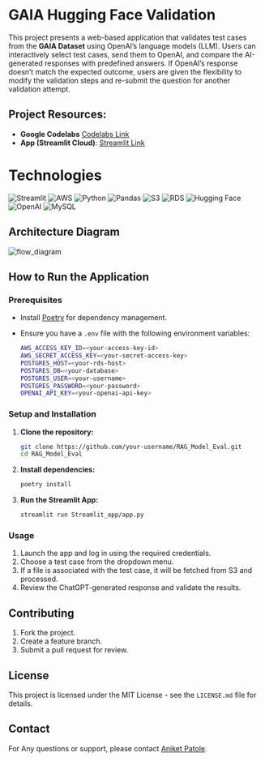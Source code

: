 # GAIA Hugging Face Validation

This project presents a web-based application that validates test cases from the **GAIA Dataset** using OpenAI’s language models (LLM). Users can interactively select test cases, send them to OpenAI, and compare the AI-generated responses with predefined answers. If OpenAI’s response doesn’t match the expected outcome, users are given the flexibility to modify the validation steps and re-submit the question for another validation attempt.


## Project Resources:

- **Google Codelabs** [Codelabs Link](https://codelabs-preview.appspot.com/?file_id=1mjSKMWLaBjHpahLFToNlpkTMapciBedKwfLZGAjF07A#0)
- **App (Streamlit Cloud)**: [Streamlit Link](https://gaia-openai-validation-apmepvhff4kwcxfy687eqr.streamlit.app/)

# Technologies

![Streamlit](https://img.shields.io/badge/-Streamlit-FF4B4B?style=for-the-badge&logo=streamlit&logoColor=white)
![AWS](https://img.shields.io/badge/Amazon%20AWS-FF9900?style=for-the-badge&logo=amazon-aws&logoColor=white)
![Python](https://img.shields.io/badge/-Python-3776AB?style=for-the-badge&logo=python&logoColor=white)
![Pandas](https://img.shields.io/badge/-Pandas-150458?style=for-the-badge&logo=pandas)
![S3](https://img.shields.io/badge/-AWS_S3-569A31?style=for-the-badge&logo=amazon-s3&logoColor=white)
![RDS](https://img.shields.io/badge/AWS_RDS-527FFF?style=for-the-badge&logo=amazon-rds&logoColor=white)
![Hugging Face](https://img.shields.io/badge/-HuggingFace-FFD54F?style=for-the-badge&logo=huggingface&logoColor=white)
![OpenAI](https://img.shields.io/badge/OpenAI-412991?style=for-the-badge&logo=openai&logoColor=white)
![MySQL](https://img.shields.io/badge/MySQL-4479A1?style=for-the-badge&logo=mysql&logoColor=white)

## Architecture Diagram

![flow_diagram](https://github.com/aniket-afk/GAIA-Huggingface-Validation/blob/main/Architecture/streamlit_workflow_architecture.png)

## How to Run the Application

### Prerequisites
- Install [Poetry](https://python-poetry.org/) for dependency management.
- Ensure you have a `.env` file with the following environment variables:

  ```bash
  AWS_ACCESS_KEY_ID=<your-access-key-id>
  AWS_SECRET_ACCESS_KEY=<your-secret-access-key>
  POSTGRES_HOST=<your-rds-host>
  POSTGRES_DB=<your-database>
  POSTGRES_USER=<your-username>
  POSTGRES_PASSWORD=<your-password>
  OPENAI_API_KEY=<your-openai-api-key>
  ```

### Setup and Installation
1. **Clone the repository:**
   ```bash
   git clone https://github.com/your-username/RAG_Model_Eval.git
   cd RAG_Model_Eval
   ```

2. **Install dependencies:**
   ```bash
   poetry install
   ```

3. **Run the Streamlit App:**
   ```bash
   streamlit run Streamlit_app/app.py
   ```

### Usage
1. Launch the app and log in using the required credentials.
2. Choose a test case from the dropdown menu.
3. If a file is associated with the test case, it will be fetched from S3 and processed.
4. Review the ChatGPT-generated response and validate the results.

## Contributing
1. Fork the project.
2. Create a feature branch.
3. Submit a pull request for review.

## License
This project is licensed under the MIT License - see the `LICENSE.md` file for details.

## Contact

For Any questions or support, please contact [Aniket Patole](mailto:aniketpatole6@gmail.com).

